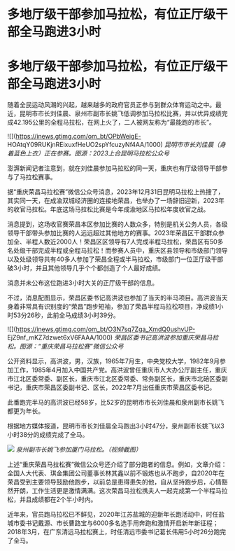 # 多地厅级干部参加马拉松，有位正厅级干部全马跑进3小时

# 多地厅级干部参加马拉松，有位正厅级干部全马跑进3小时

随着全民运动风潮的兴起，越来越多的政府官员正参与到群众体育运动之中。最近，昆明市市长刘佳晨、泉州市副市长姚飞低调参加马拉松比赛，并以优异成绩完成42.195公里的全程马拉松，在网上火了，二人被网友称为“最能跑的市长”。

![](https://inews.gtimg.com/om_bt/OPbWeigE-
HOAtqY09RUKjnREixuxfHeUO2spYfcuzyNf4AA/1000)
_昆明市市长刘佳晨（身着蓝色上衣）正在参赛。图源：2023上合昆明马拉松公众号_

澎湃新闻记者注意到，就在刘佳晨参加马拉松的同一天，重庆也有厅级领导干部参与了马拉松赛事。

据“重庆荣昌马拉松赛”微信公众号消息，2023年12月31日昆明马拉松上热搜了，其实同一天，在成渝双城经济圈的连接地荣昌，也举办了一场辞旧迎新，2023年的收官马拉松。年底这场马拉松比赛是今年成渝地区马拉松年度收官之战。

消息提到，这场收官赛荣昌本区参加比赛的人数众多，特别是机关公务人员，各级领导干部带头参加比赛的人远远超过其他地方的赛事。2023年荣昌区干部群众参加全、半程人数近2000人！荣昌区区领导有7人完成半程马拉松，荣昌区有50多名处级干部完成半程或全程马拉松！而参赛人员中，重庆区县领导和市级部门领导以及处级领导共有40多人参加了荣昌全程或半马拉松，市级部门一位正厅级干部破3小时，并且其他领导几乎个个都创造了个人最好成绩。

消息并未公布这位跑进3小时大关的正厅级干部的信息。

不过，消息配图显示，荣昌区委书记高洪波也参加了当天的半马项目。高洪波当天身着非常具有识别度的“荣昌”跑步短袖，参加了荣昌半程马拉松项目，净成绩1小时53分26秒，此前全马成绩3小时39分。

![](https://inews.gtimg.com/om_bt/O3N7sq7Zga_XmdQ0ushvUP-
EjZ9nf_mKZ7dzwet6xV6FAAA/1000) _荣昌区委书记高洪波参加重庆荣昌马拉松。图源：“重庆荣昌马拉松赛”微信公众号_

公开资料显示，高洪波，男，汉族，1965年7月生，中央党校大学，1982年9月参加工作，1985年4月加入中国共产党。高洪波曾任重庆市人大办公厅副主任，重庆市江北区委常委、副区长，重庆市江北区委常委、常务副区长，重庆市北碚区委副书记，重庆市荣昌区委副书记、区长，2022年7月出任重庆市荣昌区委书记。

此番跑完半马的高洪波已经58岁，比52岁的昆明市市长刘佳晨和泉州副市长姚飞都更为年长。

根据地方媒体报道，昆明市市长刘佳晨全马跑出3小时47分，泉州副市长姚飞以3小时38分的成绩完成了全马。

![](https://inews.gtimg.com/om_bt/OsKqylS6xs2-zAUcHlvJNRths7kqO32Bu3dbgffdTOCQAAA/1000)
_泉州副市长姚飞参加厦门马拉松。（视频截图）_

上述“重庆荣昌马拉松赛”微信公众号还介绍了部分跑者的信息。例如，文章介绍：全国人大代表、琪金集团公司董事长林其鑫以前不锻炼也从不跑步，自2020年在荣昌受到主要领导鼓励他跑步，以前总是患得患失的他，自从坚持跑步后，心情豁然开朗，工作生活更是激情满满。这次荣昌马拉松携夫人一起完成第一个半程马拉松，并且成绩都在2个半小时内。

近年来，官员跑马拉松已不鲜见，2020年江苏盐城的迎新年长跑活动中，时任盐城市委书记戴源、市长曹路宝与6000多名选手用奔跑和激情开启新年新征程；2018年3月，在广东清远马拉松赛上，时任清远市委书记葛长伟用5小时26分跑完了全马。

